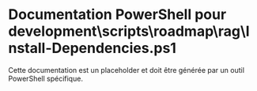 # Documentation PowerShell pour development\scripts\roadmap\rag\Install-Dependencies.ps1

Cette documentation est un placeholder et doit être générée par un outil PowerShell spécifique.

